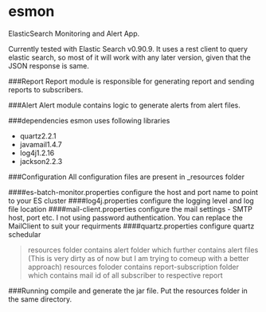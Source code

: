 esmon
=====

ElasticSearch Monitoring and Alert App.

Currently tested with Elastic Search v0.90.9. It uses a rest client to query elastic search, so most of it will work with any later version, given that the JSON response is same.

###Report 
Report module is responsible for generating report and sending reports to subscribers.

###Alert
Alert module contains logic to generate alerts from alert files. 

###dependencies
esmon uses following libraries
* quartz2.2.1
* javamail1.4.7
* log4j1.2.16
* jackson2.2.3

###Configuration
All configuration files are present in _resources folder


####es-batch-monitor.properties
configure the host and port name to point to your ES cluster
####log4j.properties
configure the logging level and log file location
####mail-client.properties
configure the mail settings -  SMTP host, port etc.
I not using password authentication. You can replace the MailClient to suit your requirments
####quartz.properties
configure quartz schedular

>resources folder contains alert folder which further contains alert files (This is very dirty as of now but I am trying to comeup with a better approach)
>resources foloder contains report-subscription folder which contains mail id of all subscriber to respective report

###Running 
compile and generate the jar file. Put the resources folder in the same directory.  
